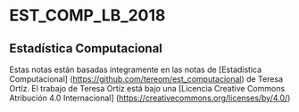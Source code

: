 # EST_COMP_LB_2018
## Estadística Computacional

Estas notas están basadas íntegramente en las notas de [Estadística Computacional] (https://github.com/tereom/est_computacional) de Teresa Ortíz. El trabajo de Teresa Ortíz está bajo una [Licencia Creative Commons Atribución 4.0 Internacional] (https://creativecommons.org/licenses/by/4.0/)  
